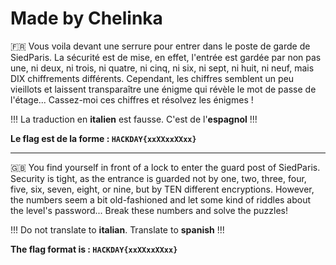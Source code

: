 # Made by Chelinka


🇫🇷  Vous voila devant une serrure pour entrer dans le poste de garde de SiedParis. La sécurité est de mise, en effet, l'entrée est gardée par non pas une, ni deux, ni trois, ni quatre, ni cinq, ni six, ni sept, ni huit, ni neuf, mais DIX chiffrements différents. Cependant, les chiffres semblent un peu vieillots et laissent transparaître une énigme qui révèle le mot de passe de l'étage... Cassez-moi ces chiffres et résolvez les énigmes ! 

!!! La traduction en **italien** est fausse. C'est de l'**espagnol** !!!

**Le flag est de la forme : `HACKDAY{xxXXxxXXxx}`**


--------------------------------------------------------------------------------------------------------------

🇬🇧 
You find yourself in front of a lock to enter the guard post of SiedParis. Security is tight, as the entrance is guarded not by one, two, three, four, five, six, seven, eight, or nine, but by TEN different encryptions. However, the numbers seem a bit old-fashioned and let some kind of riddles about the level's password... Break these numbers and solve the puzzles!

!!! Do not translate to **italian**. Translate to **spanish** !!!

**The flag format is : `HACKDAY{xxXXxxXXxx}`**

